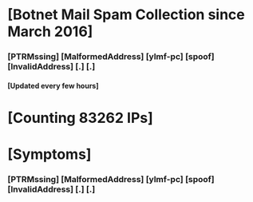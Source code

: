 # [Botnet Mail Spam Collection since March 2016]
### [PTRMssing] [MalformedAddress] [ylmf-pc] [spoof] [InvalidAddress] [.] [.]
#### [Updated every few hours]

# [Counting 83262 IPs]

# [Symptoms] 
###   [PTRMssing] [MalformedAddress] [ylmf-pc] [spoof] [InvalidAddress] [.] [.]
